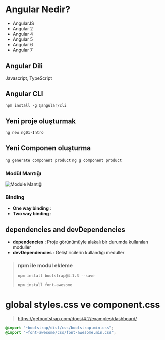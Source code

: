 # Angular Nedir?
- AngularJS
- Angular 2
- Angular 4
- Angular 5
- Angular 6
- Angular 7

## Angular Dili
Javascript, TypeScript

## Angular CLI
```npm install -g @angular/cli```

## Yeni proje oluşturmak
```ng new ng01-Intro```

## Yeni Componen oluşturma
```ng generate component product```
```ng g component product```

### Modül Mantığı
![Module Mantığı](ApplicationArchitecture.png)

### Binding
* __One way binding__ : 
* __Two way binding__ :

## dependencies and devDependencies 
- __dependencies__ : Proje görünümüyle alakalı bir durumda kullanılan moduller
- __devDependencies__ : Geliştiricilerin kullandığı meduller

>### npm ile modul ekleme
>`npm install bootstrap@4.1.3 --save`
>
>`npm install font-awesome`



# global styles.css ve component.css
>https://getbootstrap.com/docs/4.2/examples/dashboard/
```css 
@import "~bootstrap/dist/css/bootstrap.min.css";
@import "~font-awesome/css/font-awesome.min.css";
```

